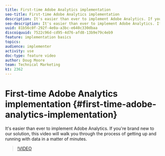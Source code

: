 ```yaml
---
title: First-time Adobe Analytics implementation
seo-title: First-time Adobe Analytics implementation
description: It's easier than ever to implement Adobe Analytics. If you're brand new to our solution, this video will walk you through the process of getting up and running with data in a matter of minutes.
seo-description: It's easier than ever to implement Adobe Analytics. If you're brand new to our solution, this video will walk you through the process of getting up and running with data in a matter of minutes.
uuid: 81b56c0f-292f-4e0a-a3bc-e640c330dbaa
discoiquuid: 7522c96d-cd95-4d76-afd8-13b9e79c4eb9
feature: implementation basics
topics: 
audience: implementer
activity: use
doc-type: feature video
author: Doug Moore
team: Technical Marketing
kt: 2362
---
```


# First-time Adobe Analytics implementation {#first-time-adobe-analytics-implementation}

It's easier than ever to implement Adobe Analytics. If you're brand new to our solution, this video will walk you through the process of getting up and running with data in a matter of minutes.

>[!VIDEO](https://video.tv.adobe.com/v/25456/?quality=12)